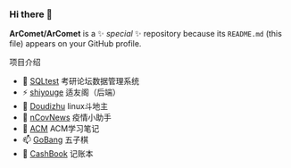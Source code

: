 ### Hi there 👋

**ArComet/ArComet** is a ✨ _special_ ✨ repository because its `README.md` (this file) appears on your GitHub profile.

项目介绍

- 👯 [SQLtest](https://github.com/ArComet/SQLtest) 考研论坛数据管理系统
- ⚡ [shiyouge](https://github.com/ArComet/shiyouge) 适友阁（后端）
- 🤔 [Doudizhu](https://github.com/ArComet/Doudizhu) linux斗地主
- 🌱 [nCovNews](https://github.com/ArComet/nCovNews) 疫情小助手
- 🔭 [ACM](https://github.com/ArComet/ACM) ACM学习笔记
- 📫 [GoBang](https://github.com/ArComet/GoBang) 五子棋
- 💬 [CashBook](https://github.com/ArComet/CashBook) 记账本
